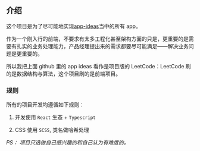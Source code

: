 ## 介绍

这个项目是为了尽可能地实现[app-ideas](https://github.com/florinpop17/app-ideas)当中的所有 app。

作为一个刚入行的前端，不要求有太多工程化甚至架构方面的只是，更重要的是需要有扎实的业务处理能力，产品经理提出来的需求都要尽可能满足——解决业务问题是更重要的。

所以我把上面 github 里的 app ideas 看作是项目版的 LeetCode：LeetCode 刷的是数据结构与算法，这个项目刷的是前端项目。

### 规则

所有的项目开发均遵循如下规则：

1. 开发使用 `React` 生态 + `Typescript`

2. CSS 使用 `SCSS`, 类名做哈希处理

_PS： 项目只选做自己感兴趣的和自己认为有难度的。_
